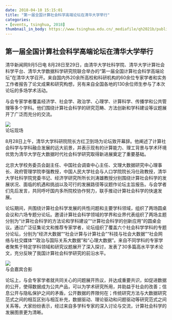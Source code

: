 ```yaml
---
date: 2018-04-10 15:15:01
title: "第一届全国计算社会科学高端论坛在清华大学举行"
categories:
- [events, tsinghua, 2018]
thumbnail_in_body: https://www.tsinghua.edu.cn/_mediafile/qh2021b/publish/thunews/9659/20180903161943396830918/1536126880506.jpg
---
```

## <div class="mdh-post_flex_center_center">第一届全国计算社会科学高端论坛在清华大学举行</div>

清华新闻网9月5日电 8月28日至29日，由清华大学社科学院、清华大学计算社会科学平台、清华大学数据科学研究院联合举办的“第一届全国计算社会科学高端论坛”在清华大学召开。来自国内外20余所高校和科研机构的60余位专家学者和实务工作者报告了论文成果和研究构想，另有来自全国各地的130余位师生参与了本次论坛的多场学术活动。

与会专家学者覆盖经济学、社会学、政治学、心理学、计算科学、传播学和公共管理等多个学科。他们围绕计算社会科学的研究范畴、方法创新和学科建设等议题展开了广泛而充分的交流。

<div class="mdh-post_flex_center_center">
    <img style="max-width: 60%" src="https://www.tsinghua.edu.cn/_mediafile/qh2021b/publish/thunews/9659/20180903161943396830918/1536126880506.jpg"/>
</div>
<div class="mdh-post_flex_center_center">
    论坛现场
</div>


8月28日上午，清华大学科研院院长方红卫到场为论坛致开幕辞。他阐述了计算社会科学与学科融合发展的远大前景，并表示现有的计算能力、理工背景与学术环境优势为清华大学在大数据时代社会科学研究取得新进展奠定了重要基础。

北京大学校务委员会副主任、中国社会调查中心主任、文理大数据研究中心理事长、政府管理学院李强教授，中国人民大学社会与人口学院院长冯仕政教授，清华大学社科学院党委书记、经济学研究所所长刘涛雄教授分别围绕计算社会科学的发展状况、面临的机遇和挑战以及可行的发展路径等议题作论坛主旨报告。与会学者们先后发言，共同呼吁国内多所院校协作努力，联手推动计算社会科学的快速发展。

论坛期间，共围绕计算社会科学发展的共性问题和主要学科领域，组织了两场圆桌会议和六场专题分论坛。邀请计算社会科学领域的学界和业界代表组织了两场主题分别为“计算社会科学的方法论和学科建设”“计算社会科学的创新应用”的圆桌会议。通过广泛征集论文和推荐专家学者，论坛组织了覆盖六个社会科学学科的专题分论坛，分别为“经济大数据”“社会计算与计算社会”“科技与社会大数据”“社会网络与社交媒体”“政治与国际关系大数据”和“心理大数据”。来自不同学科的专家学者聚焦于特定学科领域和研究议题展开了深入探讨，发表了30多篇高水平学术论文，充分反映了我国计算社会科学研究的前沿水平。

<div class="mdh-post_flex_center_center">
    <img style="max-width: 60%" src="https://www.tsinghua.edu.cn/_mediafile/qh2021b/publish/thunews/9659/20180903161943396830918/1536126877088.jpg"/>
</div>
<div class="mdh-post_flex_center_center">
    与会嘉宾合影
</div>

论坛上，与会专家学者就共同关心的问题展开热议，并达成重要共识，如促进数据的公开，使得数据成为公共产品，可以为学术研究所用，并助益于社会的改善；信息公开与隐私保护之间的矛盾，公开数据的界限何在；传统研究方法与大数据研究范式之间的相互区别与相互补充，数据驱动、理论驱动和问题驱动等研究范式之间关系等。大家纷纷表示，经过来自多学科专家的深入讨论与交流，计算社会科学的发展图景更为清晰。
